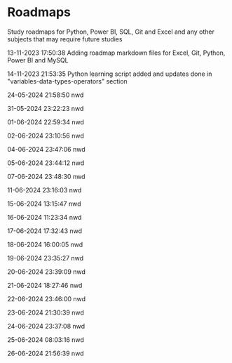# Roadmaps
Study roadmaps for Python, Power BI, SQL, Git and Excel and any other subjects that may require future studies

13-11-2023 17:50:38 Adding roadmap markdown files for Excel, Git, Python, Power BI and MySQL

14-11-2023 21:53:35 Python learning script added and updates done in "variables-data-types-operators" section

24-05-2024 21:58:50 nwd

31-05-2024 23:22:23 nwd

01-06-2024 22:59:34 nwd

02-06-2024 23:10:56 nwd

04-06-2024 23:47:06 nwd

05-06-2024 23:44:12 nwd

07-06-2024 23:48:30 nwd

11-06-2024 23:16:03 nwd

15-06-2024 13:15:47 nwd

16-06-2024 11:23:34 nwd

17-06-2024 17:32:43 nwd

18-06-2024 16:00:05 nwd

19-06-2024 23:35:27 nwd

20-06-2024 23:39:09 nwd

21-06-2024 18:27:46 nwd

22-06-2024 23:46:00 nwd

23-06-2024 21:30:39 nwd

24-06-2024 23:37:08 nwd

25-06-2024 08:03:16 nwd

26-06-2024 21:56:39 nwd
